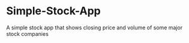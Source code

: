 # Simple-Stock-App
A simple stock app that shows closing price and volume of some major stock companies
